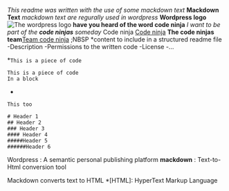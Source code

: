 *This readme was written with the use of some _mackdown_ text*
**Mackdown Text**
_mackdown text are regurally used in wordpress_
**Wordpress logo** ![The wordpress logo](https://encrypted-tbn0.gstatic.com/images?q=tbn:ANd9GcSq3QpvGBeL6vff8Yy0yyCnLHDzbKtwx1Z6PokshNqlSA&s)
**have you heard of the word code ninja** _I want to be part of the **code ninjas** someday_
Code ninja [Code ninja](https://encrypted-tbn0.gstatic.com/images?q=tbn:ANd9GcTWhey4vOqD7DsW_TwQtN8LNOOm9mvHDWOS5bUPm3ucvw&s)
**The code ninjas team**[Team code ninja](https://encrypted-tbn0.gstatic.com/images?q=tbn:ANd9GcTO0I0Upm1eKwbnL9jpmQODvnv170mcu-lTomdwTshw9A&s)
;NBSP
*content to include in a structured readme file
-Description
-Permissions to the written code
-License
-...

*`This is a piece of code`
  ~~~~
  This is a piece of code
  In a block
  ~~~~

  *
  ```
  This too
  ```
  ~~~~
  # Header 1
  ## Header 2
  ### Header 3
  #### Header 4
  #####Header 5
  ######Header 6
  ~~~~
  Wordpress
  : A semantic personal publishing platform
  **mackdown**
  : Text-to-Html conversion tool

  Mackdown converts text to HTML
  *[HTML]: HyperText Markup Language


